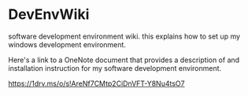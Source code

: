# DevEnvWiki
software development environment wiki. 
this explains how to set up my windows development environment.


Here's a link to a OneNote document that provides a description of and installation instruction for my software development environment.

https://1drv.ms/o/s!AreNf7CMtp2CiDnVFT-Y8Nu4tsO7


